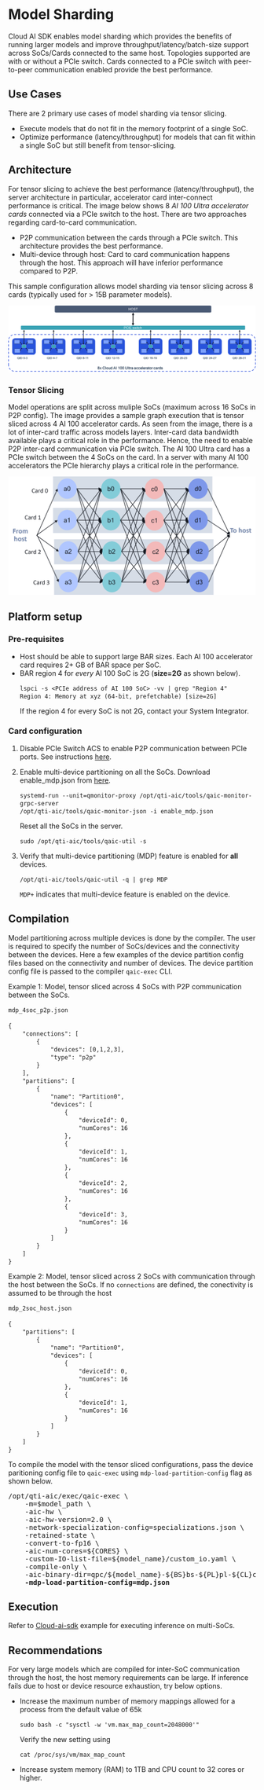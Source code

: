 # Model Sharding 

Cloud AI SDK enables model sharding which provides the benefits of running larger models and improve throughput/latency/batch-size support across SoCs/Cards connected to the same host. Topologies supported are with or without a PCIe switch. Cards connected to a PCIe switch with peer-to-peer communication enabled provide the best performance. 

## Use Cases 
There are 2 primary use cases of model sharding via tensor slicing. 

- Execute models that do not fit in the memory footprint of a single SoC. 
- Optimize performance (latency/throughput) for models that can fit within a single SoC but still benefit from tensor-slicing.  

## Architecture 
For tensor slicing to achieve the best performance (latency/throughput), the server architecture in particular, accelerator card inter-connect performance is critical. The image below shows 8 *AI 100 Ultra accelerator cards* connected via a PCIe switch to the host. There are two approaches regarding card-to-card communication.  

- P2P communication between the cards through a PCIe switch. This architecture provides the best performance. 
- Multi-device through host: Card to card communication happens through the host. This approach will have inferior performance compared to P2P.  

This sample configuration allows model sharding via tensor slicing across 8 cards (typically used for > 15B parameter models).     

![](../../images/multi_device_arch.png)

### Tensor Slicing
Model operations are split across muliple SoCs (maximum across 16 SoCs in P2P config). The image provides a sample graph execution that is tensor sliced across 4 AI 100 accelerator cards. As seen from the image, there is a lot of inter-card traffic across models layers. Inter-card data bandwidth available plays a critical role in the performance. Hence, the need to enable P2P inter-card communication via PCIe switch. 
The AI 100 Ultra card has a PCIe switch between the 4 SoCs on the card. In a server with many AI 100 accelerators the PCIe hierarchy plays a critical role in the performance.  


![](../../images/tensor_slicing_eg.png)


## Platform setup 

### Pre-requisites 

- Host should be able to support large BAR sizes. Each AI 100 accelerator card requires 2+ GB of BAR space per SoC.  
- BAR region 4 for *every* AI 100 SoC is 2G (**size=2G** as shown below).  
    ```
    lspci -s <PCIe address of AI 100 SoC> -vv | grep "Region 4"
    Region 4: Memory at xyz (64-bit, prefetchable) [size=2G]

    ```
    If the region 4 for every SoC is not 2G, contact your System Integrator.

### Card configuration 

1. Disable PCIe Switch ACS to enable P2P communication between PCIe ports. See instructions [here](https://github.com/quic/cloud-ai-sdk/tree/1.17/utils/multi-device). 

2. Enable multi-device partitioning on all the SoCs. 
    Download enable_mdp.json from [here](https://github.com/quic/cloud-ai-sdk/tree/1.17/utils/multi-device). 
    ```
    systemd-run --unit=qmonitor-proxy /opt/qti-aic/tools/qaic-monitor-grpc-server
    /opt/qti-aic/tools/qaic-monitor-json -i enable_mdp.json​ 
    ```

    Reset all the SoCs in the server.  
    ```
    sudo /opt/qti-aic/tools/qaic-util -s
    ```
3. Verify that multi-device partitioning (MDP) feature is enabled for **all** devices.

    ```
    /opt/qti-aic/tools/qaic-util -q | grep MDP

    ```
    `MDP+` indicates that multi-device feature is enabled on the device. 

## Compilation 
Model partitioning across multiple devices is done by the compiler. The user is required to specify the number of SoCs/devices and the connectivity between the devices. Here a few examples of the device partition config files based on the connectivity and number of devices. The device partition config file is passed to the compiler `qaic-exec` CLI. 

Example 1: Model, tensor sliced across 4 SoCs with P2P communication between the SoCs. 
```
mdp_4soc_p2p.json 

{
    "connections": [
        {
            "devices": [0,1,2,3],
            "type": "p2p"
        }
    ],
    "partitions": [
        {
            "name": "Partition0",
            "devices": [
                {
                    "deviceId": 0,
                    "numCores": 16
                },
                {
                    "deviceId": 1,
                    "numCores": 16
                },
                {
                    "deviceId": 2,
                    "numCores": 16
                },
                {
                    "deviceId": 3,
                    "numCores": 16
                }
            ]
        }
    ]
}

```

Example 2: Model, tensor sliced across 2 SoCs with communication through the host between the SoCs. If no `connections` are defined, the conectivity is assumed to be through the host

```
mdp_2soc_host.json 

{
    "partitions": [
        {
            "name": "Partition0",
            "devices": [
                {
                    "deviceId": 0,
                    "numCores": 16
                },
                {
                    "deviceId": 1,
                    "numCores": 16
                }
            ]
        }
    ]
}

```

To compile the model with the tensor sliced configurations, pass the device paritioning config file to `qaic-exec` using `mdp-load-partition-config` flag as shown below. 

<pre>
/opt/qti-aic/exec/qaic-exec \
	-m=$model_path \
	-aic-hw \
	-aic-hw-version=2.0 \
	-network-specialization-config=specializations.json \
	-retained-state \
	-convert-to-fp16 \
	-aic-num-cores=${CORES} \
	-custom-IO-list-file=${model_name}/custom_io.yaml \
	-compile-only \
	-aic-binary-dir=qpc/${model_name}-${BS}bs-${PL}pl-${CL}cl-${CORES}c-${SOCS}soc-${MX} \
	<b>-mdp-load-partition-config=mdp.json</b>
</pre>

## Execution 
Refer to [Cloud-ai-sdk](https://github.com/quic/cloud-ai-sdk/tree/1.12/models/language_processing/decoder/LlamaForCausalLM#multi-soc-1) example for executing inference on multi-SoCs. 


## Recommendations

For very large models which are compiled for inter-SoC communication through the host, the host memory requirements can be large. If inference fails due to host or device resource exhaustion, try below options. 

- Increase the maximum number of memory mappings allowed for a process from the default value of 65k 
    ```
    sudo bash -c "sysctl -w 'vm.max_map_count=2048000'"
    ```
    Verify the new setting using 
    ```
    cat /proc/sys/vm/max_map_count
    ```

- Increase system memory (RAM) to 1TB and CPU count to 32 cores or higher. 
